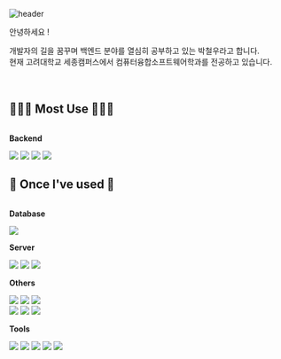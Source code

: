 ![header](https://capsule-render.vercel.app/api?type=waving&color=timeGradient&text=parkchwl&fontSize=30&fontAlignY=40&fontAlign=8&height=210)

안녕하세요 ! <div> 개발자의 길을 꿈꾸며 백엔드 분야를 열심히 공부하고 있는 박철우라고 합니다.<div>
현재 고려대학교 세종캠퍼스에서 컴퓨터융합소프트웨어학과를 전공하고 있습니다.
<div>
ㅤㅤ
	ㅤ
	ㅤ
</div>


## 🧑🏻‍💻 Most Use 🧑🏻‍💻
<div style="display:flex; flex-direction:column; align-items:flex-start;">
    <!-- Backend -->
    <p><strong>Backend</strong></p>
    <div>
<img src="https://img.shields.io/badge/java-007396?style=for-the-badge&logo=java&logoColor=white">
	    <img src="https://img.shields.io/badge/Kotlin-7F52FF?style=for-the-badge&logo=Kotlin&logoColor=white">
	    	    <img src="https://img.shields.io/badge/Spring-6DB33F?style=for-the-badge&logo=Spring&logoColor=white">
	    <img src="https://img.shields.io/badge/Spring Boot-6DB33F?style=for-the-badge&logo=Spring Boot&logoColor=white">
		    
 </div>

## 🔨 Once I've used 🔨
<div style="display:flex; flex-direction:column; align-items:flex-start;">
 <!-- Database -->
    <p><strong>Database</strong></p>
    <div>
        <img src="https://img.shields.io/badge/mysql-4479A1?style=for-the-badge&logo=mysql&logoColor=white"> 
    </div>
    <!-- Server -->
    <p><strong>Server</strong></p>
    <div>
        <img src="https://img.shields.io/badge/linux-FCC624?style=for-the-badge&logo=linux&logoColor=black"> 
        <img src="https://img.shields.io/badge/apache tomcat-F8DC75?style=for-the-badge&logo=apachetomcat&logoColor=black">
        <img src="https://img.shields.io/badge/Amazon AWS-232F3E?style=for-the-badge&logo=amazon aws&logoColor=white"> 
    </div>
    <!-- Others -->
    <p><strong>Others</strong></p>
    <div>
      <img src="https://img.shields.io/badge/C-F80000?style=for-the-badge&logo=C&logoColor=white">
      <img src="https://img.shields.io/badge/c++-00599C?style=for-the-badge&logo=c%2B%2B&logoColor=white"/>
              <img src="https://img.shields.io/badge/python-3776AB?style=for-the-badge&logo=python&logoColor=white"> 
<div>
	    <img src="https://img.shields.io/badge/html-E34F26?style=for-the-badge&logo=html5&logoColor=white">
	    <img src="https://img.shields.io/badge/css-1572B6?style=for-the-badge&logo=css3&logoColor=white">
	    <img src="https://img.shields.io/badge/javascript-F7DF1E?style=for-the-badge&logo=javascript&logoColor=black">
            </div>
    <!-- Tools -->
    <p><strong>Tools</strong></p>
    <div>
            <img src="https://img.shields.io/badge/github-181717?style=for-the-badge&logo=github&logoColor=white">
  <img src="https://img.shields.io/badge/git-F05033.svg?style=for-the-badge&logo=git&logoColor=white">
  <img src="https://img.shields.io/badge/Notion-F3F3F3.svg?style=for-the-badge&logo=notion&logoColor=black">
	    <img src="https://img.shields.io/badge/IntelliJ%20IDEA-000000?style=for-the-badge&logo=IntelliJ IDEA&logoColor=white">
  <img src="https://img.shields.io/badge/VSCode-2C2C32.svg?style=for-the-badge&logo=visual-studio-code&logoColor=white">



</div><br>
</div>

